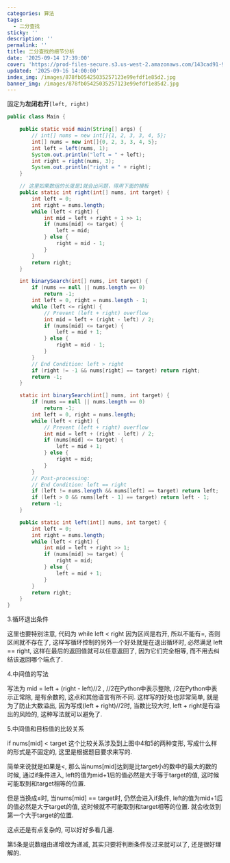 ```yaml
---
categories: 算法
tags:
  - 二分查找
sticky: ''
description: ''
permalink: ''
title: 二分查找的细节分析
date: '2025-09-14 17:39:00'
cover: 'https://prod-files-secure.s3.us-west-2.amazonaws.com/143cad91-961b-48b0-82dc-78fbb6eb5abe/15342647-5caa-4b2c-b493-0a13046a49ad/119879001_p0.jpg?X-Amz-Algorithm=AWS4-HMAC-SHA256&X-Amz-Content-Sha256=UNSIGNED-PAYLOAD&X-Amz-Credential=ASIAZI2LB466S4TZE6XR%2F20250919%2Fus-west-2%2Fs3%2Faws4_request&X-Amz-Date=20250919T050113Z&X-Amz-Expires=3600&X-Amz-Security-Token=IQoJb3JpZ2luX2VjEFUaCXVzLXdlc3QtMiJHMEUCICTRB7Dr8Ns8txzPUMvJttQ9ZTEkvX5cJrr2kROtlGl8AiEAzdsRU1LQbDIAWcS63qE%2BfCZCSZE1Tm2oOswYrozsthYqiAQIzf%2F%2F%2F%2F%2F%2F%2F%2F%2F%2FARAAGgw2Mzc0MjMxODM4MDUiDCOtlpy4184MhVgZ0yrcA4yuhv8en6MEnrY5kTJzHsp8lbdwZAwr%2FDiBjN%2Bd86fui1yP5AHM%2Bw5XjgnNb289k32lgQZ1DcQZ8rCMcqcHb2z%2FCaF56VTagTxLdrg85sg%2FkRS9oTeEXLheZAr3S8UzyuK9uYwAoR7dp76h20mgvgoRSbUJ6Iv5BwlLvIyEhdK42BaIqbhCJrM5ROj7HXOPZ9pVbP8rD8pKigSbzJIi6RYTZDcXC578OS0%2BBZx07kwZBk0ayOXUADrrwPjBpizg1QEAfX%2FFcn5nQTCuKEzIBSFktKnXd1KUQa8yrK0eB2gkJbkXRj9S84GwpWVzZ3f1TS6935T8X9Z%2BhUZkzYBcpG3diqeoxD%2BBmCH8Y2ogQXnfsATL50irTtluMmu5JlCW26%2BLbbsPnRnUTY4sOUi3B5UopLDTiayFsrr%2BPZkqO8YkjN3wpQ3%2BwZvY%2FGcQVZZot41kXLaXAJB4nATZdxiXIAaYssc81i0JMTMr3jRbl%2BjqApBDWmVSwbCZijamOXnOrg%2BkNCYaavhKw5muBdvwNZp%2FY7EXxPEffjotVXbaKVxNkls70Reu3Ba1%2BxnKFKenI221RVKXRiMTx8TLwdtFZKGWGVuO44ZVCrv7KPpn5JGoPKxZfdZqts%2B2Kk6TMPC1s8YGOqUBX1IdPBO0hYUKBVBI9KfPJ%2B8KV4oI%2F2lKE2LITe3ihGAzVb1777PZi0z51dOZokaYPl2B4ogPw12ilGp5pmar9vYc%2B7WupSQTYzxbhskaWIoOfTR3hSBjDqMcDbzdeccyLTBkqdBRxJ618ZRCUEEEdOsfzqXy58j%2BLHfHZ05EbCf35GS8Q5RG4kJUAFvLSYBv23JC5OKOkcLShprUezsNKBGbt536&X-Amz-Signature=7c15bbfcf892f6312da144dba51d92b97712dfb1618f0c659b47ac2fceea8950&X-Amz-SignedHeaders=host&x-amz-checksum-mode=ENABLED&x-id=GetObject'
updated: '2025-09-16 14:00:00'
index_img: /images/878fb05425035257123e99efdf1e85d2.jpg
banner_img: /images/878fb05425035257123e99efdf1e85d2.jpg
---
```


固定为**左闭右开**`[left, right)`


```java
public class Main {

    public static void main(String[] args) {
        // int[] nums = new int[]{1, 2, 3, 3, 4, 5};
        int[] nums = new int[]{0, 2, 3, 3, 4, 5};
        int left = left(nums, 1);
        System.out.println("left = " + left);
        int right = right(nums, 3);
        System.out.println("right = " + right);
    }

    // 这里如果数组的长度是1就会出问题，得用下面的模板
    public static int right(int[] nums, int target) {
        int left = 0;
        int right = nums.length;
        while (left < right) {
            int mid = left + right + 1 >> 1;
            if (nums[mid] <= target) {
                left = mid;
            } else {
                right = mid - 1;
            }
        }
        return right;
    }

    int binarySearch(int[] nums, int target) {
        if (nums == null || nums.length == 0)
            return -1;
        int left = 0, right = nums.length - 1;
        while (left <= right) {
            // Prevent (left + right) overflow
            int mid = left + (right - left) / 2;
            if (nums[mid] <= target) {
                left = mid + 1;
            } else {
                right = mid - 1;
            }
        }
        // End Condition: left > right
        if (right != -1 && nums[right] == target) return right;
        return -1;
    }

    static int binarySearch(int[] nums, int target) {
        if (nums == null || nums.length == 0)
            return -1;
        int left = 0, right = nums.length;
        while (left < right) {
            // Prevent (left + right) overflow
            int mid = left + (right - left) / 2;
            if (nums[mid] <= target) {
                left = mid + 1;
            } else {
                right = mid;
            }
        }
        // Post-processing:
        // End Condition: left == right
        if (left != nums.length && nums[left] == target) return left;
        if (left > 0 && nums[left - 1] == target) return left - 1;
        return -1;
    }

    public static int left(int[] nums, int target) {
        int left = 0;
        int right = nums.length;
        while (left < right) {
            int mid = left + right >> 1;
            if (nums[mid] >= target) {
                right = mid;
            } else {
                left = mid + 1;
            }
        }
        return right;
    }
}
```


3.循环退出条件


这里也要特别注意, 代码为 while left < right 因为区间是右开, 所以不能有=, 否则区间就不存在了, 这样写循环控制的另外一个好处就是在退出循环时, 必然满足 left == right, 这样在最后的返回值就可以任意返回了, 因为它们完全相等, 而不用去纠结该返回哪个端点了.


4.中间值的写法


写法为 mid = left + (right - left)//2 , //2在Python中表示整除, /2在Python中表示正常除, 是有余数的, 这点和其他语言有所不同. 这样写的好处也非常简单, 就是为了防止大数溢出, 因为写成(left + right)//2时, 当数比较大时, left + right是有溢出的风险的, 这种写法就可以避免了.


5.中间值和目标值的比较关系


if nums[mid] < target 这个比较关系涉及到上图中4和5的两种变形, 写成什么样的形式是不固定的, 这里是根据题目要求来写的.


简单来说就是如果是<, 那么当nums[mid]达到是比target小的数中的最大的数的时候, 通过if条件进入, left的值为mid+1后的值必然是大于等于target的值, 这时候可能取到和target相等的位置.


但是当换成≤时, 当nums[mid] == target时, 仍然会进入if条件, left的值为mid+1后的值必然是大于target的值, 这时候就不可能取到和target相等的位置. 就会收敛到第一个大于target的位置.


这点还是有点复杂的, 可以好好多看几遍.


第5条是说数组由递增改为递减, 其实只要将判断条件反过来就可以了, 还是很好理解的.

